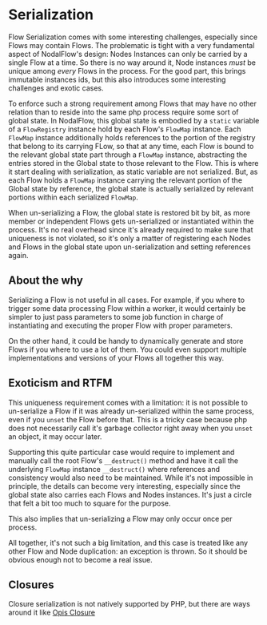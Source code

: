 # Serialization

Flow Serialization comes with some interesting challenges, especially since Flows may contain Flows. The problematic is tight with a very fundamental aspect of NodalFlow's design: Nodes Instances can only be carried by a single Flow at a time. 
So there is no way around it, Node instances _must_ be unique among _every_ Flows in the process. For the good part, this brings immutable instances ids, but this also introduces some interesting challenges and exotic cases.

To enforce such a strong requirement among Flows that may have no other relation than to reside into the same php process require some sort of global state. In NodalFlow, this global state is embodied by a `static` variable of a `FlowRegistry` instance hold by each Flow's `FlowMap` instance.
Each `FlowMap` instance additionally holds references to the portion of the registry that belong to its carrying FLow, so that at any time, each Flow is bound to the relevant global state part through a `FlowMap` instance, abstracting the entries stored in the Global state to those relevant to the Flow.
This is where it start dealing with serialization, as static variable are not serialized. But, as each Flow holds a `FlowMap` instance carrying the relevant portion of the Global state by reference, the global state is actually serialized by relevant portions within each serialized `FlowMap`.

When un-serializing a Flow, the global state is restored bit by bit, as more member or independent Flows gets un-serialized or instantiated within the process. It's no real overhead since it's already required to make sure that uniqueness is not violated, so it's only a matter of registering each Nodes and Flows in the global state upon un-serialization and setting references again.

## About the why

Serializing a Flow is not useful in all cases. For example, if you where to trigger some data processing Flow within a worker, it would certainly be simpler to just pass parameters to some job function in charge of instantiating and executing the proper Flow with proper parameters.

On the other hand, it could be handy to dynamically generate and store Flows if you where to use a lot of them. You could even support multiple implementations and versions of your Flows all together this way.

## Exoticism and RTFM

This uniqueness requirement comes with a limitation: it is not possible to un-serialize a Flow if it was already un-serialized within the same process, even if you `unset` the Flow before that. This is a tricky case because php does not necessarily call it's garbage collector right away when you `unset` an object, it may occur later. 

Supporting this quite particular case would require to implement and manually call the root Flow's `__destruct()` method and have it call the underlying `FlowMap` instance `__destruct()` where references and consistency would also need to be maintained. While it's not impossible in principle, the details can become very interesting, especially since the global state also carries each Flows and Nodes instances. It's just a circle that felt a bit too much to square for the purpose.

This also implies that un-serializing a Flow may only occur once per process.
 
All together, it's not such a big limitation, and this case is treated like any other Flow and Node duplication: an exception is thrown. So it should be obvious enough not to become a real issue.

## Closures

Closure serialization is not natively supported by PHP, but there are ways around it like [Opis Closure](https://github.com/opis/closure)
